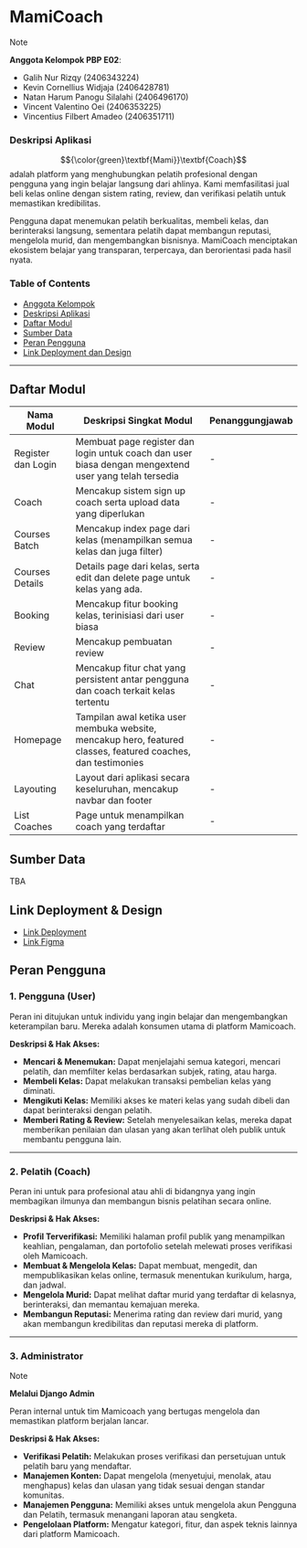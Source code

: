# MamiCoach
> [!Note]
> **Anggota Kelompok PBP E02**:
> - Galih Nur Rizqy (2406343224)
> - Kevin Cornellius Widjaja (2406428781)
> - Natan Harum Panogu Silalahi (2406496170)
> - Vincent Valentino Oei (2406353225)
> - Vincentius Filbert Amadeo (2406351711)

### Deskripsi Aplikasi
$${\color{green}\textbf{Mami}}\textbf{Coach}$$ adalah platform yang menghubungkan pelatih profesional dengan pengguna yang ingin belajar langsung dari ahlinya. Kami memfasilitasi jual beli kelas online dengan sistem rating, review, dan verifikasi pelatih untuk memastikan kredibilitas. 

Pengguna dapat menemukan pelatih berkualitas, membeli kelas, dan berinteraksi langsung, sementara pelatih dapat membangun reputasi, mengelola murid, dan mengembangkan bisnisnya. MamiCoach menciptakan ekosistem belajar yang transparan, terpercaya, dan berorientasi pada hasil nyata.


### Table of Contents
* [Anggota Kelompok](#MamiCoach)
* [Deskripsi Aplikasi](#Deskripsi-Aplikasi)
* [Daftar Modul](#Daftar-Modul)
* [Sumber Data](#Sumber-Data)
* [Peran Pengguna](#Peran-Pengguna)
* [Link Deployment dan Design](#Link-Deployment-amp-Design)


---

## Daftar Modul

| Nama Modul | Deskripsi Singkat Modul | Penanggungjawab |
|-|-|-|
| Register dan Login | Membuat page register dan login untuk coach dan user biasa dengan mengextend user yang telah tersedia | - |
| Coach | Mencakup sistem sign up coach serta upload data yang diperlukan | - |
| Courses Batch | Mencakup index page dari kelas (menampilkan semua kelas dan juga filter) | - |
| Courses Details | Details page dari kelas, serta edit dan delete page untuk kelas yang ada. | - |
| Booking | Mencakup fitur booking kelas, terinisiasi dari user biasa | - |
| Review | Mencakup pembuatan review | - |
| Chat | Mencakup fitur chat yang persistent antar pengguna dan coach terkait kelas tertentu | - |
| Homepage | Tampilan awal ketika user membuka website, mencakup hero, featured classes, featured coaches, dan testimonies | - |
| Layouting | Layout dari aplikasi secara keseluruhan, mencakup navbar dan footer | - |
| List Coaches| Page untuk menampilkan coach yang terdaftar | - |


## Sumber Data
TBA

## Link Deployment & Design
- [Link Deployment](https://kevin-cornellius-mamicoach.pbp.cs.ui.ac.id/)
- [Link Figma](https://www.figma.com/design/Ysa8K8heNxQcG8eyjdRAXD/TK-PBP-E02?node-id=0-1&t=q5cEKERHtkHz8QlB-1)

## Peran Pengguna

### 1. Pengguna (User)
Peran ini ditujukan untuk individu yang ingin belajar dan mengembangkan keterampilan baru. Mereka adalah konsumen utama di platform Mamicoach.

**Deskripsi & Hak Akses:**
- **Mencari & Menemukan:** Dapat menjelajahi semua kategori, mencari pelatih, dan memfilter kelas berdasarkan subjek, rating, atau harga.
- **Membeli Kelas:** Dapat melakukan transaksi pembelian kelas yang diminati.
- **Mengikuti Kelas:** Memiliki akses ke materi kelas yang sudah dibeli dan dapat berinteraksi dengan pelatih.
- **Memberi Rating & Review:** Setelah menyelesaikan kelas, mereka dapat memberikan penilaian dan ulasan yang akan terlihat oleh publik untuk membantu pengguna lain.

---

### 2. Pelatih (Coach)
Peran ini untuk para profesional atau ahli di bidangnya yang ingin membagikan ilmunya dan membangun bisnis pelatihan secara online.

**Deskripsi & Hak Akses:**
- **Profil Terverifikasi:** Memiliki halaman profil publik yang menampilkan keahlian, pengalaman, dan portofolio setelah melewati proses verifikasi oleh Mamicoach.
- **Membuat & Mengelola Kelas:** Dapat membuat, mengedit, dan mempublikasikan kelas online, termasuk menentukan kurikulum, harga, dan jadwal.
- **Mengelola Murid:** Dapat melihat daftar murid yang terdaftar di kelasnya, berinteraksi, dan memantau kemajuan mereka.
- **Membangun Reputasi:** Menerima rating dan review dari murid, yang akan membangun kredibilitas dan reputasi mereka di platform.

---

### 3. Administrator
> [!Note]
> **Melalui Django Admin**

Peran internal untuk tim Mamicoach yang bertugas mengelola dan memastikan platform berjalan lancar.

**Deskripsi & Hak Akses:**
- **Verifikasi Pelatih:** Melakukan proses verifikasi dan persetujuan untuk pelatih baru yang mendaftar.
- **Manajemen Konten:** Dapat mengelola (menyetujui, menolak, atau menghapus) kelas dan ulasan yang tidak sesuai dengan standar komunitas.
- **Manajemen Pengguna:** Memiliki akses untuk mengelola akun Pengguna dan Pelatih, termasuk menangani laporan atau sengketa.
- **Pengelolaan Platform:** Mengatur kategori, fitur, dan aspek teknis lainnya dari platform Mamicoach.
